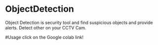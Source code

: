 # ObjectDetection
Object Detection is security tool and find suspicious objects and provide alerts. Detect other on your CCTV Cam.

#Usage
click on the Google colab link!


